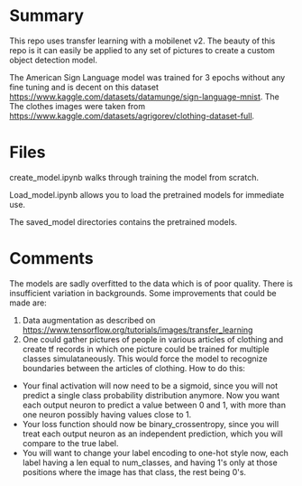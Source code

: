 # Summary
This repo uses transfer learning with a mobilenet v2. The beauty of this repo is it can easily be applied to any set of pictures to create a custom object detection model. 

The American Sign Language model was trained for 3 epochs without any fine tuning and is decent on this dataset  https://www.kaggle.com/datasets/datamunge/sign-language-mnist. The The clothes images were taken from https://www.kaggle.com/datasets/agrigorev/clothing-dataset-full. 

# Files
create_model.ipynb walks through training the model from scratch. 

Load_model.ipynb allows you to load the pretrained models for immediate use. 

The saved_model directories contains the pretrained models.

# Comments
The models are sadly overfitted to the data which is of poor quality. There is insufficient variation in backgrounds. Some improvements that could be made are:
1) Data augmentation as described on https://www.tensorflow.org/tutorials/images/transfer_learning
2) One could gather pictures of people in various articles of clothing and create tf records in which one picture could be trained for multiple classes simulataneously. This would force the model to recognize boundaries between the articles of clothing.
How to do this:
- Your final activation will now need to be a sigmoid, since you will not predict a single class probability distribution anymore. Now you want each output neuron to predict a value between 0 and 1, with more than one neuron possibly having values close to 1.
- Your loss function should now be binary_crossentropy, since you will treat each output neuron as an independent prediction, which you will compare to the true label.
- You will want to change your label encoding to one-hot style now, each label having a len equal to num_classes, and having 1's only at those positions where the image has that class, the rest being 0's.


